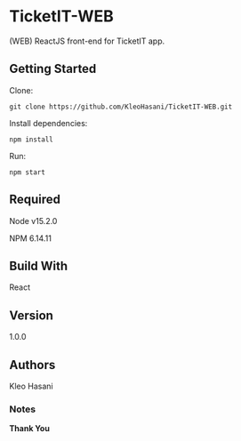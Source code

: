 # TicketIT-WEB
(WEB) ReactJS front-end for TicketIT app.

## Getting Started

Clone:

```
git clone https://github.com/KleoHasani/TicketIT-WEB.git
```

Install dependencies:

```
npm install
```

Run:

```
npm start
```

## Required

Node v15.2.0

NPM 6.14.11

## Build With

React

## Version

1.0.0

## Authors

Kleo Hasani

### Notes

**Thank You**
